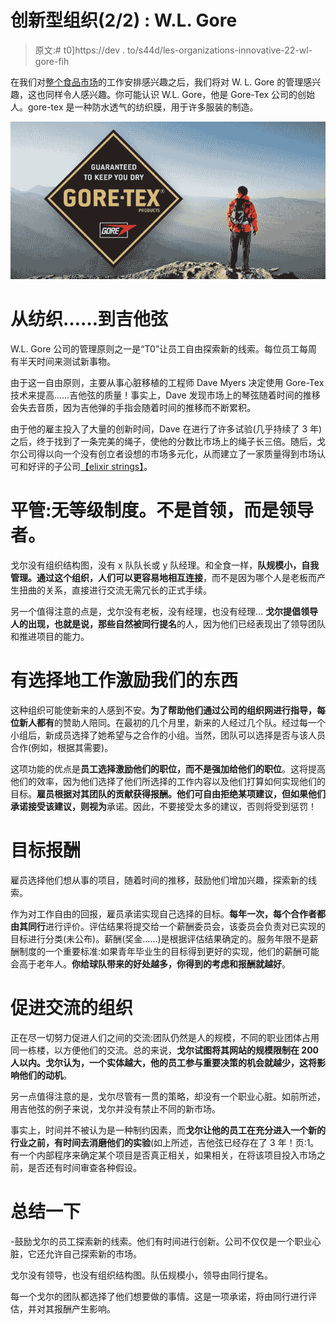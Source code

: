 # 创新型组织(2/2) : W.L. Gore

> 原文:# t0]https://dev . to/s44d/les-organizations-innovative-22-wl-gore-fih

在我们对[整个食品市场](https://dev.to/s44d/les-organisations-innovantes-12--whole-foods-market-1op2)的工作安排感兴趣之后，我们将对 W. L. Gore 的管理感兴趣，这也同样令人感兴趣。你可能认识 W.L. Gore，他是 Gore-Tex 公司的创始人。gore-tex 是一种防水透气的纺织膜，用于许多服装的制造。

[![alt text](img/d58768ba0c9547450e694de8de8da1cb.png)](https://res.cloudinary.com/practicaldev/image/fetch/s--SZcVQOB3--/c_limit%2Cf_auto%2Cfl_progressive%2Cq_auto%2Cw_880/https://s1.qwant.com/thumbr/700x0/b/7/5a05d3a1f99570fb290f61632c3a0bf582a6f948dcf879576139b77d17dba5/img_goretex.jpg%3Fu%3Dhttp%253A%252F%252Fwww.tippinggardner.com%252Fimages%252Fuploads%252Fimg_goretex.jpg%26q%3D0%26b%3D1%26p%3D0%26a%3D1)

# 从纺织……到吉他弦

W.L. Gore 公司的管理原则之一是“T0”让员工自由探索新的线索。每位员工每周有半天时间来测试新事物。

由于这一自由原则，主要从事心脏移植的工程师 Dave Myers 决定使用 Gore-Tex 技术来提高……吉他弦的质量！事实上，Dave 发现市场上的琴弦随着时间的推移会失去音质，因为吉他弹的手指会随着时间的推移而不断累积。

由于他的雇主投入了大量的创新时间，Dave 在进行了许多试验(几乎持续了 3 年)之后，终于找到了一条完美的绳子，使他的分数比市场上的绳子长三倍。随后，戈尔公司得以向一个没有创立者设想的市场多元化，从而建立了一家质量得到市场认可和好评的子公司[【elixir strings】](https://www.elixirstrings.com/)。

# 平管:无等级制度。不是首领，而是领导者。

戈尔没有组织结构图，没有 x 队队长或 y 队经理。和全食一样，**队规模小，自我管理。通过这个组织，人们可以更容易地相互连接**，而不是因为哪个人是老板而产生扭曲的关系，直接进行交流无需冗长的正式手续。

另一个值得注意的点是，戈尔没有老板，没有经理，也没有经理… **戈尔提倡领导人的出现，也就是说，那些自然被同行提名**的人，因为他们已经表现出了领导团队和推进项目的能力。

# 有选择地工作激励我们的东西

这种组织可能使新来的人感到不安。**为了帮助他们通过公司的组织网进行指导，每位新人都有**的赞助人陪同。在最初的几个月里，新来的人经过几个队。经过每一个小组后，新成员选择了她希望与之合作的小组。当然，团队可以选择是否与该人员合作(例如，根据其需要)。

这项功能的优点是**员工选择激励他们的职位，而不是强加给他们的职位**。这将提高他们的效率，因为他们选择了他们所选择的工作内容以及他们打算如何实现他们的目标。**雇员根据对其团队的贡献获得报酬。他们可自由拒绝某项建议，但如果他们承诺接受该建议，则视为**承诺。因此，不要接受太多的建议，否则将受到惩罚！

# 目标报酬

雇员选择他们想从事的项目，随着时间的推移，鼓励他们增加兴趣，探索新的线索。

作为对工作自由的回报，雇员承诺实现自己选择的目标。**每年一次，每个合作者都由其同行**进行评价。评估结果将提交给一个薪酬委员会，该委员会负责对已实现的目标进行分类(未公布)。薪酬(奖金……)是根据评估结果确定的。服务年限不是薪酬制度的一个重要标准:如果青年毕业生的目标得到更好的实现，他们的薪酬可能会高于老年人。**你给球队带来的好处越多，你得到的考虑和报酬就越好**。

# 促进交流的组织

正在尽一切努力促进人们之间的交流:团队仍然是人的规模，不同的职业团体占用同一栋楼，以方便他们的交流。总的来说，**戈尔试图将其网站的规模限制在 200 人以内。戈尔认为，一个实体越大，他的员工参与重要决策的机会就越少，这将影响他们的动机**。

另一点值得注意的是，戈尔尽管有一贯的策略，却没有一个职业心脏。如前所述，用吉他弦的例子来说，戈尔并没有禁止不同的新市场。

事实上，时间并不被认为是一种制约因素，而**戈尔让他的员工在充分进入一个新的行业之前，有时间去消磨他们的实验**(如上所述，吉他弦已经存在了 3 年！页:1。有一个内部程序来确定某个项目是否真正相关，如果相关，在将该项目投入市场之前，是否还有时间审查各种假设。

# 总结一下

-鼓励戈尔的员工探索新的线索。他们有时间进行创新。公司不仅仅是一个职业心脏，它还允许自己探索新的市场。

戈尔没有领导，也没有组织结构图。队伍规模小，领导由同行提名。

每一个戈尔的团队都选择了他们想要做的事情。这是一项承诺，将由同行进行评估，并对其报酬产生影响。